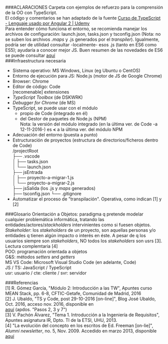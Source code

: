 ###ACLARACIONES
Carpeta con ejemplos de refuerzo para la comprensión de la OO con TypeScript.  
El código y comentarios se han adaptado de la fuente [Curso de TypeScript - Lenguaje usado por Angular 2 | Udemy](https://www.udemy.com/curso-de-typescript-el-lenguaje-utilizado-por-angular-2/)  
Para entender cómo funciona el entorno, se recomienda manejar los archivos de configuración: launch.json, tasks.json y tsconfig.json (Nota: no se suben los archivos .*maps* y .js generados por el *transpiler*). Igualmente, podría ser de utilidad consultar -localmente- esos .js (tanto en ES6 como ES5); ayudaría a conocer mejor JS. Buen resumen de las novedades de ES6 se puede consultar [aquí](http://es6-features.org/#Constants)  
###Infraestructura necesaria  
- Sistema operativo: MS Windows, Linux (eg Ubuntu o CentOS)
- Entorno de ejecución para JS: Node.js (motor de JS de Google Chrome)
- Browser: Chrome
- Editor de código: Code  
  [recomenable] extensiones  
 - *TypeScript Toolbox* (de DSKWRK)  
 - *Debugger for Chrome* (de MS)  
- TypeScript, se puede usar con el módulo  
  - propio de Code (integrado en él)  
  - del Gestor de paquetes de Node.js (NPM)  
  Nota: la versión del módulo integrado (en la última ver. de Code -a 12-11-2016-) es **<** a la última ver. del módulo NPM  
- Adecuación del entorno (puesta a punto)  
 - Estructuración de proyectos (estructura de directorios/ficheros dentro de Code)  
   /projectRoot  
   ├── .vscode  
   │      ├── tasks.json  
   │      └── launch.json  
   ├── jsEntrada  
   │      ├── proyecto-a-migrar-1.js  
   │      └── proyecto-a-migrar-2.js  
   ├── jsSalida (los .js y *maps* generados)  
   ├── tsconfig.json
   └── .gitignore
 - Automatizar el proceso de "transpilación". Operativa, como indican [1] y [2]  

###Glosario
Orientación a Objetos: paradigma q pretende modelar cualquier problemática informática, tratando las entidades/actores/*stackholders* intervinientes como si fuesen objetos.  
*Stakeholder*: los *stakeholders* de un proyecto, son aquellas personas y/o entidades q tienen algún impacto o interés en éste. A pesar de q los usuarios siempre son *stakeholders*, NO todos los *stakeholders* son usrs [3]. Lectura complemtaria [4]  
POO: programación orientada a objetos  
G&S: métodos *setters* and *getters*  
MS VS Code: Microsoft Visual Studio Code (en adelante, Code)  
JS / TS: JavaScript / TypeScript  
usr: usuario / cte: cliente / svr: servidor  

###Referencias  
[1] R. Gómez García, "Módulo 2: Introducción a las TW", Apuntes curso MEAN Stack, pp. 6-8, CFTIC-Getafe, Comunidad de Madrid, 2016  
[2] J. Ubaldo, "TS y Code, post 29-10-2016 [on-line]", Blog José Ubaldo, Oct. 2016, acceso nov. 2016, disponible en  
[aquí](https://joseucarvajal.wordpress.com/tag/typescript/) (apdos. "Pasos 2, 3 y 7")  
[3] V. Pachón Álvarez, "Tema 1. Introducción a la Ingeniería de Requisitos", Apuntes asignatura IR, Dpto. TI de la ETSI, UHU, 2013.  
[4] "La evolución del concepto en los escritos de Ed. Freeman [on-lie]", *Alumni newsletter*, no. 5, Nov. 2009. Accedido en marzo 2013, disponible [aquí](http://www.iese.edu/es/files/La%20evaluaci%C3%B3n%20del%20concepto%20de%20stakeholders%20seg%C3%BAn%20Freeman_tcm5-39688.pdf)  


